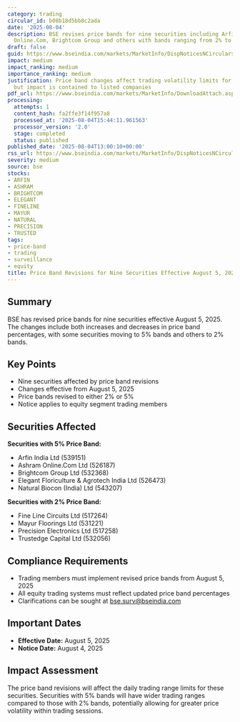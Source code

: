 ```yaml
---
category: trading
circular_id: b08b18d5bb8c2ada
date: '2025-08-04'
description: BSE revises price bands for nine securities including Arfin India, Ashram
  Online.Com, Brightcom Group and others with bands ranging from 2% to 5%.
draft: false
guid: https://www.bseindia.com/markets/MarketInfo/DispNoticesNCirculars.aspx?Noticeid={EC4F873D-6465-47B3-BE44-BD4B46B26D27}&noticeno=20250804-36&dt=08/04/2025&icount=36&totcount=55&flag=0
impact: medium
impact_ranking: medium
importance_ranking: medium
justification: Price band changes affect trading volatility limits for specific securities
  but impact is contained to listed companies
pdf_url: https://www.bseindia.com/markets/MarketInfo/DownloadAttach.aspx?id=20250804-36&attachedId=
processing:
  attempts: 1
  content_hash: fa2ffe3f14f957a8
  processed_at: '2025-08-04T15:44:11.961563'
  processor_version: '2.0'
  stage: completed
  status: published
published_date: '2025-08-04T13:00:10+00:00'
rss_url: https://www.bseindia.com/markets/MarketInfo/DispNoticesNCirculars.aspx?Noticeid={EC4F873D-6465-47B3-BE44-BD4B46B26D27}&noticeno=20250804-36&dt=08/04/2025&icount=36&totcount=55&flag=0
severity: medium
source: bse
stocks:
- ARFIN
- ASHRAM
- BRIGHTCOM
- ELEGANT
- FINELINE
- MAYUR
- NATURAL
- PRECISION
- TRUSTED
tags:
- price-band
- trading
- surveillance
- equity
title: Price Band Revisions for Nine Securities Effective August 5, 2025
---
```


## Summary

BSE has revised price bands for nine securities effective August 5, 2025. The changes include both increases and decreases in price band percentages, with some securities moving to 5% bands and others to 2% bands.

## Key Points

- Nine securities affected by price band revisions
- Changes effective from August 5, 2025
- Price bands revised to either 2% or 5%
- Notice applies to equity segment trading members

## Securities Affected

**Securities with 5% Price Band:**
- Arfin India Ltd (539151)
- Ashram Online.Com Ltd (526187)
- Brightcom Group Ltd (532368)
- Elegant Floriculture & Agrotech India Ltd (526473)
- Natural Biocon (India) Ltd (543207)

**Securities with 2% Price Band:**
- Fine Line Circuits Ltd (517264)
- Mayur Floorings Ltd (531221)
- Precision Electronics Ltd (517258)
- Trustedge Capital Ltd (532056)

## Compliance Requirements

- Trading members must implement revised price bands from August 5, 2025
- All equity trading systems must reflect updated price band percentages
- Clarifications can be sought at bse.surv@bseindia.com

## Important Dates

- **Effective Date:** August 5, 2025
- **Notice Date:** August 4, 2025

## Impact Assessment

The price band revisions will affect the daily trading range limits for these securities. Securities with 5% bands will have wider trading ranges compared to those with 2% bands, potentially allowing for greater price volatility within trading sessions.
